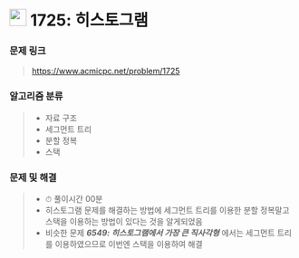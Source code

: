 # <img src="https://d2gd6pc034wcta.cloudfront.net/tier/16.svg" width="30">  1725: 히스토그램

### 문제 링크

> https://www.acmicpc.net/problem/1725



### 알고리즘 분류

>- 자료 구조
>- 세그먼트 트리
>- 분할 정복
>- 스택



### 문제 및 해결

>- ⏱ 풀이시간 00분
>- 히스토그램 문제를 해결하는 방법에 세그먼트 트리를 이용한 분할 정복말고 스택을 이용하는 방법이 있다는 것을 알게되었음
>- 비슷한 문제 ***6549: 히스토그램에서 가장 큰 직사각형*** 에서는 세그먼트 트리를 이용하였으므로 이번엔 스택을 이용하여 해결

